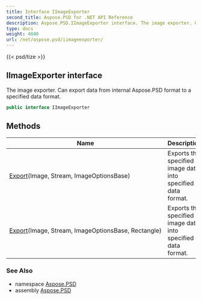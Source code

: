 ```yaml
---
title: Interface IImageExporter
second_title: Aspose.PSD for .NET API Reference
description: Aspose.PSD.IImageExporter interface. The image exporter. Can export data from internal Aspose.PSD format to a specified data format
type: docs
weight: 4840
url: /net/aspose.psd/iimageexporter/
---
```

{{< psd/tize >}}
## IImageExporter interface

The image exporter. Can export data from internal Aspose.PSD format to a specified data format.

```csharp
public interface IImageExporter
```

## Methods

| Name | Description |
| --- | --- |
| [Export](../../aspose.psd/iimageexporter/export/#export)(Image, Stream, ImageOptionsBase) | Exports the specified image data into specified data format. |
| [Export](../../aspose.psd/iimageexporter/export/#export_1)(Image, Stream, ImageOptionsBase, Rectangle) | Exports the specified image data into specified data format. |

### See Also

* namespace [Aspose.PSD](../../aspose.psd/)
* assembly [Aspose.PSD](../../)


